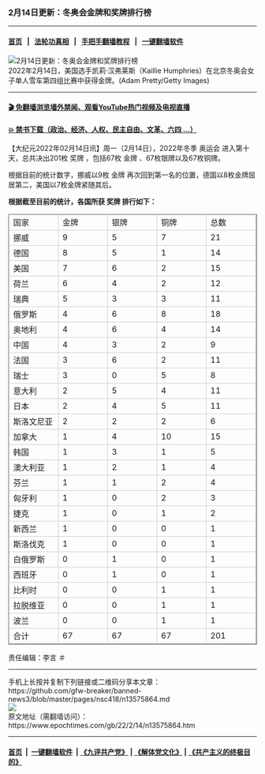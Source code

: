 ### 2月14日更新：冬奥会金牌和奖牌排行榜
------------------------

#### [首页](https://github.com/gfw-breaker/banned-news3/blob/master/README.md) &nbsp;&nbsp;|&nbsp;&nbsp; [法轮功真相](https://github.com/begood0513/basic/blob/master/README.md)  &nbsp;&nbsp;|&nbsp;&nbsp; [手把手翻墙教程](https://github.com/gfw-breaker/guides/wiki)  &nbsp;&nbsp;|&nbsp;&nbsp; [一键翻墙软件](https://github.com/gfw-breaker/nogfw/blob/master/README.md)  



<div><img alt="2月14日更新：冬奥会金牌和奖牌排行榜" class="attachment-djy_600_400 size-djy_600_400 wp-post-image" src="https://i.epochtimes.com/assets/uploads/2022/02/id13575941-GettyImages-1370413670-600x400.jpg"/>
<div class="caption">
 2022年2月14日，美国选手凯莉·汉弗莱斯（Kaillie Humphries）在北京冬奥会女子单人雪车第四组比赛中获得金牌。(Adam Pretty/Getty Images)
</div></div><hr/>

#### [ 🎬  免翻墙浏览墙外禁闻、观看YouTube热门视频及电视直播](https://github.com/gfw-breaker/HelloWorld)

#### [ 💥  禁书下载（政治、经济、人权、民主自由、文革、六四 ...）](https://github.com/gfw-breaker/books/blob/master/README.md)

<div><p>
 【大纪元2022年02月14日讯】周一（2月14日），2022年冬季
 <ok href="https://www.epochtimes.com/gb/tag/%E5%A5%A5%E8%BF%90%E4%BC%9A.html">
  奥运会
 </ok>
 进入第十天，总共决出201枚
 <ok href="https://www.epochtimes.com/gb/tag/%E5%A5%96%E7%89%8C.html">
  奖牌
 </ok>
 ，包括67枚
 <ok href="https://www.epochtimes.com/gb/tag/%E9%87%91%E7%89%8C.html">
  金牌
 </ok>
 、67枚银牌以及67枚铜牌。
</p>
<p>
 根据目前的统计数字，挪威以9枚
 <ok href="https://www.epochtimes.com/gb/tag/%E9%87%91%E7%89%8C.html">
  金牌
 </ok>
 再次回到第一名的位置，德国以8枚金牌屈居第二，美国以7枚金牌紧随其后。
</p>
<p>
 <strong>
  根据截至目前的统计，各国所获
  <ok href="https://www.epochtimes.com/gb/tag/%E5%A5%96%E7%89%8C.html">
   奖牌
  </ok>
  排行如下：
 </strong>
</p>
<style type="text/css">
 <!--td {border: 1px solid #ccc;}br {mso-data-placement:same-cell;}-->
</style>
<table border="1" cellpadding="0" cellspacing="0" dir="ltr">
 <colgroup>
  <col width="100"/>
  <col width="100"/>
  <col width="100"/>
  <col width="100"/>
  <col width="100"/>
 </colgroup>
 <tbody>
  <tr>
   <td data-sheets-value='{"1":2,"2":"国家"}'>
    国家
   </td>
   <td data-sheets-numberformat='{"1":2,"2":"0","3":1}' data-sheets-value='{"1":2,"2":"金牌"}'>
    金牌
   </td>
   <td data-sheets-numberformat='{"1":2,"2":"0","3":1}' data-sheets-value='{"1":2,"2":"银牌"}'>
    银牌
   </td>
   <td data-sheets-numberformat='{"1":2,"2":"0","3":1}' data-sheets-value='{"1":2,"2":"铜牌"}'>
    铜牌
   </td>
   <td data-sheets-numberformat='{"1":2,"2":"0","3":1}' data-sheets-value='{"1":2,"2":"总数"}'>
    总数
   </td>
  </tr>
  <tr>
   <td data-sheets-value='{"1":2,"2":"挪威"}'>
    挪威
   </td>
   <td data-sheets-numberformat='{"1":2,"2":"0","3":1}' data-sheets-value='{"1":3,"3":9}'>
    9
   </td>
   <td data-sheets-numberformat='{"1":2,"2":"0","3":1}' data-sheets-value='{"1":3,"3":5}'>
    5
   </td>
   <td data-sheets-numberformat='{"1":2,"2":"0","3":1}' data-sheets-value='{"1":3,"3":7}'>
    7
   </td>
   <td data-sheets-formula="=SUM(R[0]C[-3]:R[0]C[-1])" data-sheets-numberformat='{"1":2,"2":"0","3":1}' data-sheets-value='{"1":3,"3":21}'>
    21
   </td>
  </tr>
  <tr>
   <td data-sheets-value='{"1":2,"2":"德国"}'>
    德国
   </td>
   <td data-sheets-numberformat='{"1":2,"2":"0","3":1}' data-sheets-value='{"1":3,"3":8}'>
    8
   </td>
   <td data-sheets-numberformat='{"1":2,"2":"0","3":1}' data-sheets-value='{"1":3,"3":5}'>
    5
   </td>
   <td data-sheets-numberformat='{"1":2,"2":"0","3":1}' data-sheets-value='{"1":3,"3":1}'>
    1
   </td>
   <td data-sheets-formula="=SUM(R[0]C[-3]:R[0]C[-1])" data-sheets-numberformat='{"1":2,"2":"0","3":1}' data-sheets-value='{"1":3,"3":14}'>
    14
   </td>
  </tr>
  <tr>
   <td data-sheets-value='{"1":2,"2":"美国"}'>
    美国
   </td>
   <td data-sheets-numberformat='{"1":2,"2":"0","3":1}' data-sheets-value='{"1":3,"3":7}'>
    7
   </td>
   <td data-sheets-numberformat='{"1":2,"2":"0","3":1}' data-sheets-value='{"1":3,"3":6}'>
    6
   </td>
   <td data-sheets-numberformat='{"1":2,"2":"0","3":1}' data-sheets-value='{"1":3,"3":2}'>
    2
   </td>
   <td data-sheets-formula="=SUM(R[0]C[-3]:R[0]C[-1])" data-sheets-numberformat='{"1":2,"2":"0","3":1}' data-sheets-value='{"1":3,"3":15}'>
    15
   </td>
  </tr>
  <tr>
   <td data-sheets-value='{"1":2,"2":"荷兰"}'>
    荷兰
   </td>
   <td data-sheets-numberformat='{"1":2,"2":"0","3":1}' data-sheets-value='{"1":3,"3":6}'>
    6
   </td>
   <td data-sheets-numberformat='{"1":2,"2":"0","3":1}' data-sheets-value='{"1":3,"3":4}'>
    4
   </td>
   <td data-sheets-numberformat='{"1":2,"2":"0","3":1}' data-sheets-value='{"1":3,"3":2}'>
    2
   </td>
   <td data-sheets-formula="=SUM(R[0]C[-3]:R[0]C[-1])" data-sheets-numberformat='{"1":2,"2":"0","3":1}' data-sheets-value='{"1":3,"3":12}'>
    12
   </td>
  </tr>
  <tr>
   <td data-sheets-value='{"1":2,"2":"瑞典"}'>
    瑞典
   </td>
   <td data-sheets-numberformat='{"1":2,"2":"0","3":1}' data-sheets-value='{"1":3,"3":5}'>
    5
   </td>
   <td data-sheets-numberformat='{"1":2,"2":"0","3":1}' data-sheets-value='{"1":3,"3":3}'>
    3
   </td>
   <td data-sheets-numberformat='{"1":2,"2":"0","3":1}' data-sheets-value='{"1":3,"3":3}'>
    3
   </td>
   <td data-sheets-formula="=SUM(R[0]C[-3]:R[0]C[-1])" data-sheets-numberformat='{"1":2,"2":"0","3":1}' data-sheets-value='{"1":3,"3":11}'>
    11
   </td>
  </tr>
  <tr>
   <td data-sheets-value='{"1":2,"2":"俄罗斯"}'>
    俄罗斯
   </td>
   <td data-sheets-numberformat='{"1":2,"2":"0","3":1}' data-sheets-value='{"1":3,"3":4}'>
    4
   </td>
   <td data-sheets-numberformat='{"1":2,"2":"0","3":1}' data-sheets-value='{"1":3,"3":6}'>
    6
   </td>
   <td data-sheets-numberformat='{"1":2,"2":"0","3":1}' data-sheets-value='{"1":3,"3":8}'>
    8
   </td>
   <td data-sheets-formula="=SUM(R[0]C[-3]:R[0]C[-1])" data-sheets-numberformat='{"1":2,"2":"0","3":1}' data-sheets-value='{"1":3,"3":18}'>
    18
   </td>
  </tr>
  <tr>
   <td data-sheets-value='{"1":2,"2":"奥地利"}'>
    奥地利
   </td>
   <td data-sheets-numberformat='{"1":2,"2":"0","3":1}' data-sheets-value='{"1":3,"3":4}'>
    4
   </td>
   <td data-sheets-numberformat='{"1":2,"2":"0","3":1}' data-sheets-value='{"1":3,"3":6}'>
    6
   </td>
   <td data-sheets-numberformat='{"1":2,"2":"0","3":1}' data-sheets-value='{"1":3,"3":4}'>
    4
   </td>
   <td data-sheets-formula="=SUM(R[0]C[-3]:R[0]C[-1])" data-sheets-numberformat='{"1":2,"2":"0","3":1}' data-sheets-value='{"1":3,"3":14}'>
    14
   </td>
  </tr>
  <tr>
   <td data-sheets-value='{"1":2,"2":"中国"}'>
    中国
   </td>
   <td data-sheets-numberformat='{"1":2,"2":"0","3":1}' data-sheets-value='{"1":3,"3":4}'>
    4
   </td>
   <td data-sheets-numberformat='{"1":2,"2":"0","3":1}' data-sheets-value='{"1":3,"3":3}'>
    3
   </td>
   <td data-sheets-numberformat='{"1":2,"2":"0","3":1}' data-sheets-value='{"1":3,"3":2}'>
    2
   </td>
   <td data-sheets-formula="=SUM(R[0]C[-3]:R[0]C[-1])" data-sheets-numberformat='{"1":2,"2":"0","3":1}' data-sheets-value='{"1":3,"3":9}'>
    9
   </td>
  </tr>
  <tr>
   <td data-sheets-value='{"1":2,"2":"法国"}'>
    法国
   </td>
   <td data-sheets-numberformat='{"1":2,"2":"0","3":1}' data-sheets-value='{"1":3,"3":3}'>
    3
   </td>
   <td data-sheets-numberformat='{"1":2,"2":"0","3":1}' data-sheets-value='{"1":3,"3":6}'>
    6
   </td>
   <td data-sheets-numberformat='{"1":2,"2":"0","3":1}' data-sheets-value='{"1":3,"3":2}'>
    2
   </td>
   <td data-sheets-formula="=SUM(R[0]C[-3]:R[0]C[-1])" data-sheets-numberformat='{"1":2,"2":"0","3":1}' data-sheets-value='{"1":3,"3":11}'>
    11
   </td>
  </tr>
  <tr>
   <td data-sheets-value='{"1":2,"2":"瑞士"}'>
    瑞士
   </td>
   <td data-sheets-numberformat='{"1":2,"2":"0","3":1}' data-sheets-value='{"1":3,"3":3}'>
    3
   </td>
   <td data-sheets-numberformat='{"1":2,"2":"0","3":1}' data-sheets-value='{"1":3,"3":0}'>
    0
   </td>
   <td data-sheets-numberformat='{"1":2,"2":"0","3":1}' data-sheets-value='{"1":3,"3":5}'>
    5
   </td>
   <td data-sheets-formula="=SUM(R[0]C[-3]:R[0]C[-1])" data-sheets-numberformat='{"1":2,"2":"0","3":1}' data-sheets-value='{"1":3,"3":8}'>
    8
   </td>
  </tr>
  <tr>
   <td data-sheets-value='{"1":2,"2":"意大利"}'>
    意大利
   </td>
   <td data-sheets-numberformat='{"1":2,"2":"0","3":1}' data-sheets-value='{"1":3,"3":2}'>
    2
   </td>
   <td data-sheets-numberformat='{"1":2,"2":"0","3":1}' data-sheets-value='{"1":3,"3":5}'>
    5
   </td>
   <td data-sheets-numberformat='{"1":2,"2":"0","3":1}' data-sheets-value='{"1":3,"3":4}'>
    4
   </td>
   <td data-sheets-formula="=SUM(R[0]C[-3]:R[0]C[-1])" data-sheets-numberformat='{"1":2,"2":"0","3":1}' data-sheets-value='{"1":3,"3":11}'>
    11
   </td>
  </tr>
  <tr>
   <td data-sheets-value='{"1":2,"2":"日本"}'>
    日本
   </td>
   <td data-sheets-numberformat='{"1":2,"2":"0","3":1}' data-sheets-value='{"1":3,"3":2}'>
    2
   </td>
   <td data-sheets-numberformat='{"1":2,"2":"0","3":1}' data-sheets-value='{"1":3,"3":4}'>
    4
   </td>
   <td data-sheets-numberformat='{"1":2,"2":"0","3":1}' data-sheets-value='{"1":3,"3":5}'>
    5
   </td>
   <td data-sheets-formula="=SUM(R[0]C[-3]:R[0]C[-1])" data-sheets-numberformat='{"1":2,"2":"0","3":1}' data-sheets-value='{"1":3,"3":11}'>
    11
   </td>
  </tr>
  <tr>
   <td data-sheets-value='{"1":2,"2":"斯洛文尼亚"}'>
    斯洛文尼亚
   </td>
   <td data-sheets-numberformat='{"1":2,"2":"0","3":1}' data-sheets-value='{"1":3,"3":2}'>
    2
   </td>
   <td data-sheets-numberformat='{"1":2,"2":"0","3":1}' data-sheets-value='{"1":3,"3":2}'>
    2
   </td>
   <td data-sheets-numberformat='{"1":2,"2":"0","3":1}' data-sheets-value='{"1":3,"3":2}'>
    2
   </td>
   <td data-sheets-formula="=SUM(R[0]C[-3]:R[0]C[-1])" data-sheets-numberformat='{"1":2,"2":"0","3":1}' data-sheets-value='{"1":3,"3":6}'>
    6
   </td>
  </tr>
  <tr>
   <td data-sheets-value='{"1":2,"2":"加拿大"}'>
    加拿大
   </td>
   <td data-sheets-numberformat='{"1":2,"2":"0","3":1}' data-sheets-value='{"1":3,"3":1}'>
    1
   </td>
   <td data-sheets-numberformat='{"1":2,"2":"0","3":1}' data-sheets-value='{"1":3,"3":4}'>
    4
   </td>
   <td data-sheets-numberformat='{"1":2,"2":"0","3":1}' data-sheets-value='{"1":3,"3":10}'>
    10
   </td>
   <td data-sheets-formula="=SUM(R[0]C[-3]:R[0]C[-1])" data-sheets-numberformat='{"1":2,"2":"0","3":1}' data-sheets-value='{"1":3,"3":15}'>
    15
   </td>
  </tr>
  <tr>
   <td data-sheets-value='{"1":2,"2":"韩国"}'>
    韩国
   </td>
   <td data-sheets-numberformat='{"1":2,"2":"0","3":1}' data-sheets-value='{"1":3,"3":1}'>
    1
   </td>
   <td data-sheets-numberformat='{"1":2,"2":"0","3":1}' data-sheets-value='{"1":3,"3":3}'>
    3
   </td>
   <td data-sheets-numberformat='{"1":2,"2":"0","3":1}' data-sheets-value='{"1":3,"3":1}'>
    1
   </td>
   <td data-sheets-formula="=SUM(R[0]C[-3]:R[0]C[-1])" data-sheets-numberformat='{"1":2,"2":"0","3":1}' data-sheets-value='{"1":3,"3":5}'>
    5
   </td>
  </tr>
  <tr>
   <td data-sheets-value='{"1":2,"2":"澳大利亚"}'>
    澳大利亚
   </td>
   <td data-sheets-numberformat='{"1":2,"2":"0","3":1}' data-sheets-value='{"1":3,"3":1}'>
    1
   </td>
   <td data-sheets-numberformat='{"1":2,"2":"0","3":1}' data-sheets-value='{"1":3,"3":2}'>
    2
   </td>
   <td data-sheets-numberformat='{"1":2,"2":"0","3":1}' data-sheets-value='{"1":3,"3":1}'>
    1
   </td>
   <td data-sheets-formula="=SUM(R[0]C[-3]:R[0]C[-1])" data-sheets-numberformat='{"1":2,"2":"0","3":1}' data-sheets-value='{"1":3,"3":4}'>
    4
   </td>
  </tr>
  <tr>
   <td data-sheets-value='{"1":2,"2":"芬兰"}'>
    芬兰
   </td>
   <td data-sheets-numberformat='{"1":2,"2":"0","3":1}' data-sheets-value='{"1":3,"3":1}'>
    1
   </td>
   <td data-sheets-numberformat='{"1":2,"2":"0","3":1}' data-sheets-value='{"1":3,"3":1}'>
    1
   </td>
   <td data-sheets-numberformat='{"1":2,"2":"0","3":1}' data-sheets-value='{"1":3,"3":2}'>
    2
   </td>
   <td data-sheets-formula="=SUM(R[0]C[-3]:R[0]C[-1])" data-sheets-numberformat='{"1":2,"2":"0","3":1}' data-sheets-value='{"1":3,"3":4}'>
    4
   </td>
  </tr>
  <tr>
   <td data-sheets-value='{"1":2,"2":"匈牙利"}'>
    匈牙利
   </td>
   <td data-sheets-numberformat='{"1":2,"2":"0","3":1}' data-sheets-value='{"1":3,"3":1}'>
    1
   </td>
   <td data-sheets-numberformat='{"1":2,"2":"0","3":1}' data-sheets-value='{"1":3,"3":0}'>
    0
   </td>
   <td data-sheets-numberformat='{"1":2,"2":"0","3":1}' data-sheets-value='{"1":3,"3":2}'>
    2
   </td>
   <td data-sheets-formula="=SUM(R[0]C[-3]:R[0]C[-1])" data-sheets-numberformat='{"1":2,"2":"0","3":1}' data-sheets-value='{"1":3,"3":3}'>
    3
   </td>
  </tr>
  <tr>
   <td data-sheets-value='{"1":2,"2":"捷克"}'>
    捷克
   </td>
   <td data-sheets-numberformat='{"1":2,"2":"0","3":1}' data-sheets-value='{"1":3,"3":1}'>
    1
   </td>
   <td data-sheets-numberformat='{"1":2,"2":"0","3":1}' data-sheets-value='{"1":3,"3":0}'>
    0
   </td>
   <td data-sheets-numberformat='{"1":2,"2":"0","3":1}' data-sheets-value='{"1":3,"3":1}'>
    1
   </td>
   <td data-sheets-formula="=SUM(R[0]C[-3]:R[0]C[-1])" data-sheets-numberformat='{"1":2,"2":"0","3":1}' data-sheets-value='{"1":3,"3":2}'>
    2
   </td>
  </tr>
  <tr>
   <td data-sheets-value='{"1":2,"2":"新西兰"}'>
    新西兰
   </td>
   <td data-sheets-numberformat='{"1":2,"2":"0","3":1}' data-sheets-value='{"1":3,"3":1}'>
    1
   </td>
   <td data-sheets-numberformat='{"1":2,"2":"0","3":1}' data-sheets-value='{"1":3,"3":0}'>
    0
   </td>
   <td data-sheets-numberformat='{"1":2,"2":"0","3":1}' data-sheets-value='{"1":3,"3":0}'>
    0
   </td>
   <td data-sheets-formula="=SUM(R[0]C[-3]:R[0]C[-1])" data-sheets-numberformat='{"1":2,"2":"0","3":1}' data-sheets-value='{"1":3,"3":1}'>
    1
   </td>
  </tr>
  <tr>
   <td data-sheets-value='{"1":2,"2":"斯洛伐克"}'>
    斯洛伐克
   </td>
   <td data-sheets-numberformat='{"1":2,"2":"0","3":1}' data-sheets-value='{"1":3,"3":1}'>
    1
   </td>
   <td data-sheets-numberformat='{"1":2,"2":"0","3":1}' data-sheets-value='{"1":3,"3":0}'>
    0
   </td>
   <td data-sheets-numberformat='{"1":2,"2":"0","3":1}' data-sheets-value='{"1":3,"3":0}'>
    0
   </td>
   <td data-sheets-formula="=SUM(R[0]C[-3]:R[0]C[-1])" data-sheets-numberformat='{"1":2,"2":"0","3":1}' data-sheets-value='{"1":3,"3":1}'>
    1
   </td>
  </tr>
  <tr>
   <td data-sheets-value='{"1":2,"2":"白俄罗斯"}'>
    白俄罗斯
   </td>
   <td data-sheets-numberformat='{"1":2,"2":"0","3":1}' data-sheets-value='{"1":3,"3":0}'>
    0
   </td>
   <td data-sheets-numberformat='{"1":2,"2":"0","3":1}' data-sheets-value='{"1":3,"3":1}'>
    1
   </td>
   <td data-sheets-numberformat='{"1":2,"2":"0","3":1}' data-sheets-value='{"1":3,"3":0}'>
    0
   </td>
   <td data-sheets-formula="=SUM(R[0]C[-3]:R[0]C[-1])" data-sheets-numberformat='{"1":2,"2":"0","3":1}' data-sheets-value='{"1":3,"3":1}'>
    1
   </td>
  </tr>
  <tr>
   <td data-sheets-value='{"1":2,"2":"西班牙"}'>
    西班牙
   </td>
   <td data-sheets-numberformat='{"1":2,"2":"0","3":1}' data-sheets-value='{"1":3,"3":0}'>
    0
   </td>
   <td data-sheets-numberformat='{"1":2,"2":"0","3":1}' data-sheets-value='{"1":3,"3":1}'>
    1
   </td>
   <td data-sheets-numberformat='{"1":2,"2":"0","3":1}' data-sheets-value='{"1":3,"3":0}'>
    0
   </td>
   <td data-sheets-formula="=SUM(R[0]C[-3]:R[0]C[-1])" data-sheets-numberformat='{"1":2,"2":"0","3":1}' data-sheets-value='{"1":3,"3":1}'>
    1
   </td>
  </tr>
  <tr>
   <td data-sheets-value='{"1":2,"2":"比利时"}'>
    比利时
   </td>
   <td data-sheets-numberformat='{"1":2,"2":"0","3":1}' data-sheets-value='{"1":3,"3":0}'>
    0
   </td>
   <td data-sheets-numberformat='{"1":2,"2":"0","3":1}' data-sheets-value='{"1":3,"3":0}'>
    0
   </td>
   <td data-sheets-numberformat='{"1":2,"2":"0","3":1}' data-sheets-value='{"1":3,"3":1}'>
    1
   </td>
   <td data-sheets-formula="=SUM(R[0]C[-3]:R[0]C[-1])" data-sheets-numberformat='{"1":2,"2":"0","3":1}' data-sheets-value='{"1":3,"3":1}'>
    1
   </td>
  </tr>
  <tr>
   <td data-sheets-value='{"1":2,"2":"拉脱维亚"}'>
    拉脱维亚
   </td>
   <td data-sheets-numberformat='{"1":2,"2":"0","3":1}' data-sheets-value='{"1":3,"3":0}'>
    0
   </td>
   <td data-sheets-numberformat='{"1":2,"2":"0","3":1}' data-sheets-value='{"1":3,"3":0}'>
    0
   </td>
   <td data-sheets-numberformat='{"1":2,"2":"0","3":1}' data-sheets-value='{"1":3,"3":1}'>
    1
   </td>
   <td data-sheets-formula="=SUM(R[0]C[-3]:R[0]C[-1])" data-sheets-numberformat='{"1":2,"2":"0","3":1}' data-sheets-value='{"1":3,"3":1}'>
    1
   </td>
  </tr>
  <tr>
   <td data-sheets-value='{"1":2,"2":"波兰"}'>
    波兰
   </td>
   <td data-sheets-numberformat='{"1":2,"2":"0","3":1}' data-sheets-value='{"1":3,"3":0}'>
    0
   </td>
   <td data-sheets-numberformat='{"1":2,"2":"0","3":1}' data-sheets-value='{"1":3,"3":0}'>
    0
   </td>
   <td data-sheets-numberformat='{"1":2,"2":"0","3":1}' data-sheets-value='{"1":3,"3":1}'>
    1
   </td>
   <td data-sheets-formula="=SUM(R[0]C[-3]:R[0]C[-1])" data-sheets-numberformat='{"1":2,"2":"0","3":1}' data-sheets-value='{"1":3,"3":1}'>
    1
   </td>
  </tr>
  <tr>
   <td data-sheets-value='{"1":2,"2":"合计"}'>
    合计
   </td>
   <td data-sheets-formula="=SUM(R[-26]C[0]:R[-1]C[0])" data-sheets-numberformat='{"1":2,"2":"0","3":1}' data-sheets-value='{"1":3,"3":67}'>
    67
   </td>
   <td data-sheets-formula="=SUM(R[-26]C[0]:R[-1]C[0])" data-sheets-numberformat='{"1":2,"2":"0","3":1}' data-sheets-value='{"1":3,"3":67}'>
    67
   </td>
   <td data-sheets-formula="=SUM(R[-26]C[0]:R[-1]C[0])" data-sheets-numberformat='{"1":2,"2":"0","3":1}' data-sheets-value='{"1":3,"3":67}'>
    67
   </td>
   <td data-sheets-formula="=SUM(R[-26]C[0]:R[-1]C[0])" data-sheets-numberformat='{"1":2,"2":"0","3":1}' data-sheets-value='{"1":3,"3":201}'>
    201
   </td>
  </tr>
 </tbody>
</table>
<p>
 责任编辑：李言 ＃
</p>
</div>
<hr/>
手机上长按并复制下列链接或二维码分享本文章：<br/>
https://github.com/gfw-breaker/banned-news3/blob/master/pages/nsc418/n13575864.md <br/>
<a href='https://github.com/gfw-breaker/banned-news3/blob/master/pages/nsc418/n13575864.md'><img src='https://github.com/gfw-breaker/banned-news3/blob/master/pages/nsc418/n13575864.md.png'/></a> <br/>
原文地址（需翻墙访问）：https://www.epochtimes.com/gb/22/2/14/n13575864.htm


------------------------
#### [首页](https://github.com/gfw-breaker/banned-news3/blob/master/README.md) &nbsp;|&nbsp; [一键翻墙软件](https://github.com/gfw-breaker/nogfw/blob/master/README.md) &nbsp;| [《九评共产党》](https://github.com/gfw-breaker/9ping.md/blob/master/README.md#九评之一评共产党是什么) | [《解体党文化》](https://github.com/gfw-breaker/jtdwh.md/blob/master/README.md) | [《共产主义的终极目的》](https://github.com/gfw-breaker/gczydzjmd.md/blob/master/README.md)


<img src='http://gfw-breaker.win/banned-news3/pages/nsc418/n13575864.md' width='0px' height='0px'/>
